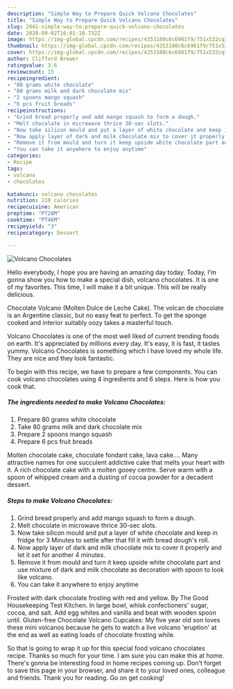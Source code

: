 ```yaml
---
description: "Simple Way to Prepare Quick Volcano Chocolates"
title: "Simple Way to Prepare Quick Volcano Chocolates"
slug: 2941-simple-way-to-prepare-quick-volcano-chocolates
date: 2020-09-02T16:01:10.732Z
image: https://img-global.cpcdn.com/recipes/4353180c6c6961f9/751x532cq70/volcano-chocolates-recipe-main-photo.jpg
thumbnail: https://img-global.cpcdn.com/recipes/4353180c6c6961f9/751x532cq70/volcano-chocolates-recipe-main-photo.jpg
cover: https://img-global.cpcdn.com/recipes/4353180c6c6961f9/751x532cq70/volcano-chocolates-recipe-main-photo.jpg
author: Clifford Brewer
ratingvalue: 3.6
reviewcount: 15
recipeingredient:
- "80 grams white chocolate"
- "80 grams milk and dark chocolate mix"
- "2 spoons mango squash"
- "6 pcs fruit breads"
recipeinstructions:
- "Grind bread properly and add mango squash to form a dough."
- "Melt chocolate in microwave thrice 30-sec slots."
- "Now take silicon mould and put a layer of white chocolate and keep in fridge for 3 Minutes to settle after that fill it with bread dough&#39;s roll."
- "Now apply layer of dark and milk chocolate mix to cover it properly and let it set for another 4 minutes."
- "Remove it from mould and turn it keep upside white chocolate part and use mixture of dark and milk chocolate as decoration with spoon to look like volcano."
- "You can take it anywhere to enjoy anytime"
categories:
- Recipe
tags:
- volcano
- chocolates

katakunci: volcano chocolates 
nutrition: 210 calories
recipecuisine: American
preptime: "PT28M"
cooktime: "PT46M"
recipeyield: "3"
recipecategory: Dessert

---
```



![Volcano Chocolates](https://img-global.cpcdn.com/recipes/4353180c6c6961f9/751x532cq70/volcano-chocolates-recipe-main-photo.jpg)

Hello everybody, I hope you are having an amazing day today. Today, I'm gonna show you how to make a special dish, volcano chocolates. It is one of my favorites. This time, I will make it a bit unique. This will be really delicious.

Chocolate Volcano (Molten Dulce de Leche Cake). The volcan de chocolate is an Argentine classic, but no easy feat to perfect. To get the sponge cooked and interior suitably oozy takes a masterful touch.

Volcano Chocolates is one of the most well liked of current trending foods on earth. It's appreciated by millions every day. It's easy, it is fast, it tastes yummy. Volcano Chocolates is something which I have loved my whole life. They are nice and they look fantastic.


To begin with this recipe, we have to prepare a few components. You can cook volcano chocolates using 4 ingredients and 6 steps. Here is how you cook that.

<!--inarticleads1-->

##### The ingredients needed to make Volcano Chocolates:

1. Prepare 80 grams white chocolate
1. Take 80 grams milk and dark chocolate mix
1. Prepare 2 spoons mango squash
1. Prepare 6 pcs fruit breads


Molten chocolate cake, chocolate fondant cake, lava cake…. Many attractive names for one succulent addictive cake that melts your heart with it. A rich chocolate cake with a molten gooey centre. Serve warm with a spoon of whipped cream and a dusting of cocoa powder for a decadent dessert. 

<!--inarticleads2-->

##### Steps to make Volcano Chocolates:

1. Grind bread properly and add mango squash to form a dough.
1. Melt chocolate in microwave thrice 30-sec slots.
1. Now take silicon mould and put a layer of white chocolate and keep in fridge for 3 Minutes to settle after that fill it with bread dough&#39;s roll.
1. Now apply layer of dark and milk chocolate mix to cover it properly and let it set for another 4 minutes.
1. Remove it from mould and turn it keep upside white chocolate part and use mixture of dark and milk chocolate as decoration with spoon to look like volcano.
1. You can take it anywhere to enjoy anytime


Frosted with dark chocolate frosting with red and yellow. By The Good Housekeeping Test Kitchen. In large bowl, whisk confectioners&#39; sugar, cocoa, and salt. Add egg whites and vanilla and beat with wooden spoon until. Gluten-free Chocolate Volcano Cupcakes: My five year old son loves these mini volcanos because he gets to watch a live volcano &#39;eruption&#39; at the end as well as eating loads of chocolate frosting while. 

So that is going to wrap it up for this special food volcano chocolates recipe. Thanks so much for your time. I am sure you can make this at home. There's gonna be interesting food in home recipes coming up. Don't forget to save this page in your browser, and share it to your loved ones, colleague and friends. Thank you for reading. Go on get cooking!
